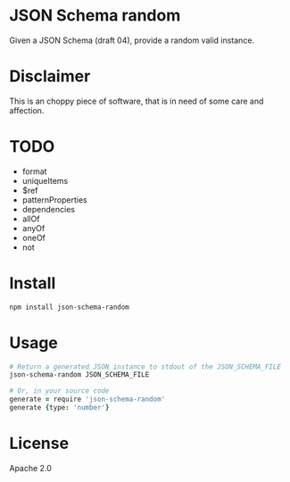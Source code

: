 # JSON Schema random

Given a JSON Schema (draft 04), provide a random valid instance.

# Disclaimer

This is an choppy piece of software, that is in need of some care and affection.

# TODO

* format
* uniqueItems
* $ref
* patternProperties
* dependencies
* allOf
* anyOf
* oneOf
* not

# Install

```bash
npm install json-schema-random
```

# Usage

```bash
# Return a generated JSON instance to stdout of the JSON_SCHEMA_FILE
json-schema-random JSON_SCHEMA_FILE
```

```coffee
# Or, in your source code
generate = require 'json-schema-random'
generate {type: 'number'}
```

# License

Apache 2.0
